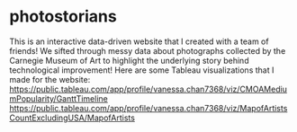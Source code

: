 # photostorians

This is an interactive data-driven website that I created with a team of friends! We sifted through messy data about photographs collected by the Carnegie Museum of Art to highlight the underlying story behind technological improvement!
Here are some Tableau visualizations that I made for the website:
https://public.tableau.com/app/profile/vanessa.chan7368/viz/CMOAMediumPopularity/GanttTimeline 
https://public.tableau.com/app/profile/vanessa.chan7368/viz/MapofArtistsCountExcludingUSA/MapofArtists

